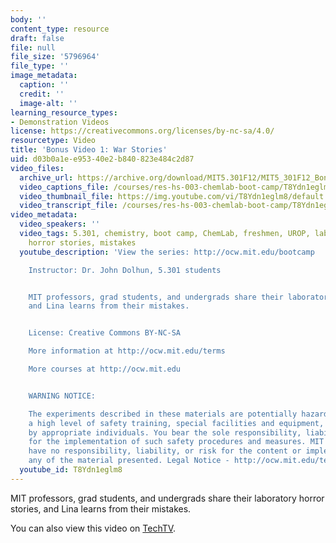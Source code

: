 ```yaml
---
body: ''
content_type: resource
draft: false
file: null
file_size: '5796964'
file_type: ''
image_metadata:
  caption: ''
  credit: ''
  image-alt: ''
learning_resource_types:
- Demonstration Videos
license: https://creativecommons.org/licenses/by-nc-sa/4.0/
resourcetype: Video
title: 'Bonus Video 1: War Stories'
uid: d03b0a1e-e953-40e2-b840-823e484c2d87
video_files:
  archive_url: https://archive.org/download/MIT5.301F12/MIT5_301F12_Bonus_01_War_Stories_300k.mp4
  video_captions_file: /courses/res-hs-003-chemlab-boot-camp/T8Ydn1eglm8_captions.webvtt
  video_thumbnail_file: https://img.youtube.com/vi/T8Ydn1eglm8/default.jpg
  video_transcript_file: /courses/res-hs-003-chemlab-boot-camp/T8Ydn1eglm8_transcript.pdf
video_metadata:
  video_speakers: ''
  video_tags: 5.301, chemistry, boot camp, ChemLab, freshmen, UROP, lab, laboratory
    horror stories, mistakes
  youtube_description: 'View the series: http://ocw.mit.edu/bootcamp

    Instructor: Dr. John Dolhun, 5.301 students


    MIT professors, grad students, and undergrads share their laboratory horror stories,
    and Lina learns from their mistakes.


    License: Creative Commons BY-NC-SA

    More information at http://ocw.mit.edu/terms

    More courses at http://ocw.mit.edu


    WARNING NOTICE:

    The experiments described in these materials are potentially hazardous and require
    a high level of safety training, special facilities and equipment, and supervision
    by appropriate individuals. You bear the sole responsibility, liability, and risk
    for the implementation of such safety procedures and measures. MIT and Dow shall
    have no responsibility, liability, or risk for the content or implementation of
    any of the material presented. Legal Notice - http://ocw.mit.edu/terms/'
  youtube_id: T8Ydn1eglm8
---
```

MIT professors, grad students, and undergrads share their laboratory horror stories, and Lina learns from their mistakes.

You can also view this video on [TechTV](http://techtv.mit.edu/collections/mitocw:2894/videos/21237-bonus-video-1-war-stories-mit-chemlab-boot-camp).